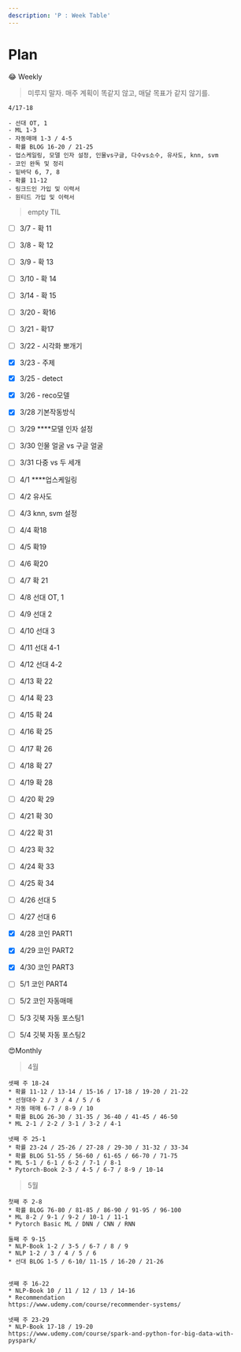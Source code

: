 ```yaml
---
description: 'P : Week Table'
---
```


# Plan

😂 Weekly

> 미루지 말자. 매주 계획이 똑같지 않고, 매달 목표가 같지 않기를.

```text
4/17-18

- 선대 OT, 1
- ML 1-3
- 자동매매 1-3 / 4-5
- 확률 BLOG 16-20 / 21-25
- 업스케일링, 모델 인자 설정, 인물vs구글, 다수vs소수, 유사도, knn, svm
- 코인 완독 및 정리
- 밑바닥 6, 7, 8
- 확률 11-12
- 링크드인 가입 및 이력서
- 원티드 가입 및 이력서
```



> empty TIL

* [ ] 3/7 - 확 11
* [ ] 3/8 - 확 12 
* [ ] 3/9 - 확 13
* [ ] 3/10 - 확 14
* [ ] 3/14 - 확 15
* [ ] 3/20 - 확16
* [ ] 3/21 - 확17
* [ ] 3/22 - 시각화 뽀개기
* [x] 3/23 - 주제
* [x] 3/25 - detect
* [x] 3/26 - reco모델
* [x] 3/28 기본작동방식
* [ ] 3/29 ****모델 인자 설정
* [ ] 3/30 인물 얼굴 vs 구글 얼굴
* [ ] 3/31 다중 vs 두 세개
* [ ] 4/1 ****업스케일링
* [ ] 4/2 유사도
* [ ] 4/3  knn, svm 설정
* [ ] 4/4 확18
* [ ] 4/5 확19
* [ ] 4/6 확20
* [ ] 4/7 확 21
* [ ] 4/8 선대 OT, 1
* [ ] 4/9 선대 2
* [ ] 4/10 선대 3
* [ ] 4/11 선대 4-1
* [ ] 4/12 선대 4-2
* [ ] 4/13 확 22
* [ ] 4/14 확 23
* [ ] 4/15 확 24
* [ ] 4/16 확 25
* [ ] 4/17 확 26
* [ ] 4/18 확 27
* [ ] 4/19 확 28
* [ ] 4/20 확 29
* [ ] 4/21 확 30
* [ ] 4/22 확 31
* [ ] 4/23 확 32
* [ ] 4/24 확 33
* [ ] 4/25 확 34
* [ ] 4/26 선대 5
* [ ] 4/27 선대 6
* [x] 4/28 코인 PART1
* [x] 4/29 코인 PART2
* [x] 4/30 코인 PART3
* [ ] 5/1 코인 PART4
* [ ] 5/2 코인 자동매매
* [ ] 5/3 깃북 자동 포스팅1
* [ ] 5/4 깃북 자동 포스팅2





😍Monthly

> 4월

```text
셋째 주 18-24
* 확률 11-12 / 13-14 / 15-16 / 17-18 / 19-20 / 21-22
* 선형대수 2 / 3 / 4 / 5 / 6
* 자동 매매 6-7 / 8-9 / 10
* 확률 BLOG 26-30 / 31-35 / 36-40 / 41-45 / 46-50
* ML 2-1 / 2-2 / 3-1 / 3-2 / 4-1

넷째 주 25-1
* 확률 23-24 / 25-26 / 27-28 / 29-30 / 31-32 / 33-34
* 확률 BLOG 51-55 / 56-60 / 61-65 / 66-70 / 71-75
* ML 5-1 / 6-1 / 6-2 / 7-1 / 8-1
* Pytorch-Book 2-3 / 4-5 / 6-7 / 8-9 / 10-14
```



> 5월

```text
첫째 주 2-8
* 확률 BLOG 76-80 / 81-85 / 86-90 / 91-95 / 96-100
* ML 8-2 / 9-1 / 9-2 / 10-1 / 11-1
* Pytorch Basic ML / DNN / CNN / RNN

둘째 주 9-15
* NLP-Book 1-2 / 3-5 / 6-7 / 8 / 9
* NLP 1-2 / 3 / 4 / 5 / 6
* 선대 BLOG 1-5 / 6-10/ 11-15 / 16-20 / 21-26


셋째 주 16-22
* NLP-Book 10 / 11 / 12 / 13 / 14-16
* Recommendation
https://www.udemy.com/course/recommender-systems/

넷째 주 23-29
* NLP-Book 17-18 / 19-20
https://www.udemy.com/course/spark-and-python-for-big-data-with-pyspark/
```

